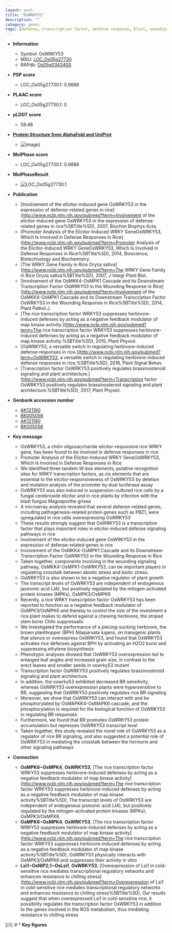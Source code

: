 ```yaml
---
layout: post
title: "OsWRKY53"
description: ""
category: genes
tags: [defense, transcription factor, defense response, blast, wounding response, biotic stress, growth, jasmonic, jasmonic acid, plant growth, protein kinase, stem, ethylene, brown planthopper, leaf, grain, grain size, brassinosteroid,  BR , Brassinosteroid, BR signaling, erect, Brassinosteroid Signaling, plant architecture]
---
```


* **Information**  
    + Symbol: OsWRKY53  
    + MSU: [LOC_Os05g27730](http://rice.plantbiology.msu.edu/cgi-bin/ORF_infopage.cgi?orf=LOC_Os05g27730)  
    + RAPdb: [Os05g0343400](http://rapdb.dna.affrc.go.jp/viewer/gbrowse_details/irgsp1?name=Os05g0343400)  

* **PSP score**  
    + LOC_Os05g27730.1: 0.9888 

* **PLAAC score**  
    + LOC_Os05g27730.1: 0 

* **pLDDT score**
    + 58.46

* **[Protein Structure from AlphaFold and UniProt](https://www.uniprot.org/uniprotkb/Q5W6M7/entry#structure)**
    + ![image](https://ricepsp.github.io/images/Q5/AF-Q5W6M7-F1.png))

* **MolPhase score**
    + LOC_Os05g27730.1: 0.9888

* **MolPhaseResult**
    + ![LOC_Os05g27730.1](https://ricepsp.github.io/pictures/LOC_Os05g/LOC_Os05g27730.1.png)

* **Publication**  
    + [Involvement of the elicitor-induced gene OsWRKY53 in the expression of defense-related genes in rice](http://www.ncbi.nlm.nih.gov/pubmed?term=Involvement of the elicitor-induced gene OsWRKY53 in the expression of defense-related genes in rice%5BTitle%5D), 2007, Biochim Biophys Acta.
    + [Promoter Analysis of the Elicitor-Induced WRKY GeneOsWRKY53, Which Is Involved in Defense Responses in Rice](http://www.ncbi.nlm.nih.gov/pubmed?term=Promoter Analysis of the Elicitor-Induced WRKY GeneOsWRKY53, Which Is Involved in Defense Responses in Rice%5BTitle%5D), 2014, Bioscience, Biotechnology and Biochemistry.
    + [The WRKY Gene Family in Rice Oryza sativa](http://www.ncbi.nlm.nih.gov/pubmed?term=The WRKY Gene Family in Rice Oryza sativa%5BTitle%5D), 2007, J Integr Plant Biol.
    + [Involvement of the OsMKK4-OsMPK1 Cascade and its Downstream Transcription Factor OsWRKY53 in the Wounding Response in Rice](http://www.ncbi.nlm.nih.gov/pubmed?term=Involvement of the OsMKK4-OsMPK1 Cascade and its Downstream Transcription Factor OsWRKY53 in the Wounding Response in Rice%5BTitle%5D), 2014, Plant Pathol J.
    + [The rice transcription factor WRKY53 suppresses herbivore-induced defenses by acting as a negative feedback modulator of map kinase activity.](http://www.ncbi.nlm.nih.gov/pubmed?term=The rice transcription factor WRKY53 suppresses herbivore-induced defenses by acting as a negative feedback modulator of map kinase activity.%5BTitle%5D), 2015, Plant Physiol.
    + [OsWRKY53, a versatile switch in regulating herbivore-induced defense responses in rice.](http://www.ncbi.nlm.nih.gov/pubmed?term=OsWRKY53, a versatile switch in regulating herbivore-induced defense responses in rice.%5BTitle%5D), 2016, Plant Signal Behav.
    + [Transcription factor OsWRKY53 positively regulates brassinosteroid signaling and plant architecture.](http://www.ncbi.nlm.nih.gov/pubmed?term=Transcription factor OsWRKY53 positively regulates brassinosteroid signaling and plant architecture.%5BTitle%5D), 2017, Plant Physiol.

* **Genbank accession number**  
    + [AK121190](http://www.ncbi.nlm.nih.gov/nuccore/AK121190)
    + [BK005056](http://www.ncbi.nlm.nih.gov/nuccore/BK005056)
    + [AK121190](http://www.ncbi.nlm.nih.gov/nuccore/AK121190)
    + [BK005056](http://www.ncbi.nlm.nih.gov/nuccore/BK005056)

* **Key message**  
    + OsWRKY53, a chitin oligosaccharide elicitor-responsive rice WRKY gene, has been found to be involved in defense responses in rice
    + Promoter Analysis of the Elicitor-Induced WRKY GeneOsWRKY53, Which Is Involved in Defense Responses in Rice
    + We identified three tandem W-box elements, putative recognition sites for WRKY transcription factors, as cis elements that are essential to the elicitor-responsiveness of OsWRKY53 by deletion and mutation analysis of the promoter by dual luciferase assay
    + OsWRKY53 was also induced in suspension-cultured rice cells by a fungal cerebroside elicitor and in rice plants by infection with the blast fungus Magnaporthe grisea
    + A microarray analysis revealed that several defense-related genes, including pathogenesis-related protein genes such as PBZ1, were upregulated in rice cells overexpressing OsWRKY53
    + These results strongly suggest that OsWRKY53 is a transcription factor that plays important roles in elicitor-induced defense signaling pathways in rice
    + Involvement of the elicitor-induced gene OsWRKY53 in the expression of defense-related genes in rice
    + Involvement of the OsMKK4-OsMPK1 Cascade and its Downstream Transcription Factor OsWRKY53 in the Wounding Response in Rice
    + Taken together, components involving in the wounding signaling pathway, OsMKK4-OsMPK1-OsWRKY53, can be important players in regulating crosstalk between abiotic stress and biotic stress.
    + OsWRKY53 is also shown to be a negative regulator of plant growth
    + The transcript levels of OsWRKY53 are independent of endogenous jasmonic acid (JA), but positively regulated by the mitogen-activated protein kinases (MPKs), OsMPK3/OsMPK6
    + Recently, a rice WRKY transcription factor OsWRKY53 has been reported to function as a negative feedback modulator of OsMPK3/OsMPK6 and thereby to control the size of the investment a rice plant makes to defend against a chewing herbivore, the striped stem borer Chilo suppressalis
    + We investigated the performance of a piecing-sucking herbivore, the brown planthopper (BPH) Nilaparvata lugens, on transgenic plants that silence or overexpress OsWRKY53, and found that OsWRKY53 activates rice defenses against BPH by activating an H2O2 burst and suppressing ethylene biosynthesis
    + Phenotypic analyses showed that OsWRKY53 overexpression led to enlarged leaf angles and increased grain size, in contrast to the erect leaves and smaller seeds in oswrky53 mutant
    + Transcription factor OsWRKY53 positively regulates brassinosteroid signaling and plant architecture.
    + In addition, the oswrky53 exhibited decreased BR sensitivity, whereas OsWRKY53 overexpression plants were hypersensitive to BR, suggesting that OsWRKY53 positively regulates rice BR signaling
    + Moreover, we show that OsWRKY53 can interact with and be phosphorylated by OsMAPKK4-OsMAPK6 cascade, and the phosphorylation is required for the biological function of OsWRKY53 in regulating BR responses
    + Furthermore, we found that BR promotes OsWRKY53 protein accumulation but represses OsWRKY53 transcript level
    + Taken together, this study revealed the novel role of OsWRKY53 as a regulator of rice BR signaling, and also suggested a potential role of OsWRKY53 in mediating the crosstalk between the hormone and other signaling pathways

* **Connection**  
    + __OsMPK6~OsMPK4__, __OsWRKY53__, [The rice transcription factor WRKY53 suppresses herbivore-induced defenses by acting as a negative feedback modulator of map kinase activity](http://www.ncbi.nlm.nih.gov/pubmed?term=The rice transcription factor WRKY53 suppresses herbivore-induced defenses by acting as a negative feedback modulator of map kinase activity%5BTitle%5D), The transcript levels of OsWRKY53 are independent of endogenous jasmonic acid (JA), but positively regulated by the mitogen-activated protein kinases (MPKs), OsMPK3/OsMPK6
    + __OsMPK6~OsMPK4__, __OsWRKY53__, [The rice transcription factor WRKY53 suppresses herbivore-induced defenses by acting as a negative feedback modulator of map kinase activity](http://www.ncbi.nlm.nih.gov/pubmed?term=The rice transcription factor WRKY53 suppresses herbivore-induced defenses by acting as a negative feedback modulator of map kinase activity%5BTitle%5D), OsWRKY53 physically interacts with OsMPK3/OsMPK6 and suppresses their activity in vitro
    + __Lsi1~OsNIP2;1~OsLsi1__, __OsWRKY53__, [Overexpression of Lsi1 in cold-sensitive rice mediates transcriptional regulatory networks and enhances resistance to chilling stress](http://www.ncbi.nlm.nih.gov/pubmed?term=Overexpression of Lsi1 in cold-sensitive rice mediates transcriptional regulatory networks and enhances resistance to chilling stress%5BTitle%5D),  Our results suggest that when overexpressed Lsi1 in cold-sensitive rice, it possibility regulates the transcription factor OsWRKY53 in addition to the genes involved in the ROS metabolism, thus mediating resistance to chilling stress

[//]: # * **Key figures**  


